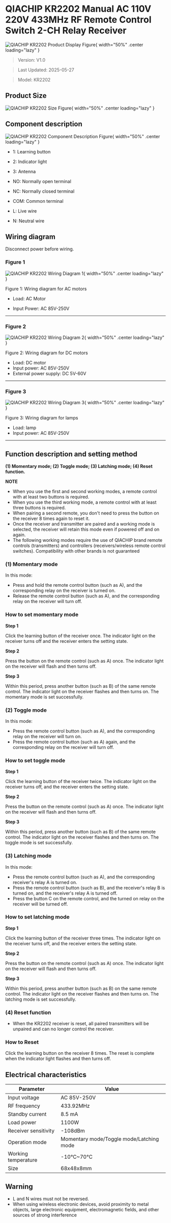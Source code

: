 # QIACHIP KR2202 Manual AC 110V 220V 433MHz RF Remote Control Switch 2-CH Relay Receiver

![QIACHIP KR2202 Product Display Figure](QIACHIP_KR2202_Product_Display_Figure.webp){ width="50%" .center loading="lazy" }

> Version: V1.0
> 

> Last Updated: 2025-05-27
> 

> Model: KR2202
> 

## Product Size

![QIACHIP KR2202 Size Figure](QIACHIP_KR2202_Size_Figure.webp){ width="50%" .center loading="lazy" }

## Component description

![QIACHIP KR2202 Component Description Figure](QIACHIP_KR2202_Component_Description_Figure.webp){ width="50%" .center loading="lazy" }

- 1: Learning button

- 2: Indicator light

- 3: Antenna

- NO: Normally open terminal

- NC: Normally closed terminal

- COM: Common terminal

- L: Live wire

- N: Neutral wire

## Wiring diagram

Disconnect power before wiring.

### Figure 1

![QIACHIP KR2202 Wiring Diagram 1](QIACHIP_KR2202_Wiring_Diagram_1.webp){ width="50%" .center loading="lazy" }

Figure 1: Wiring diagram for AC motors

- Load: AC Motor

- Input Power: AC 85V-250V

---

### Figure 2

![QIACHIP KR2202 Wiring Diagram 2](QIACHIP_KR2202_Wiring_Diagram_2.webp){ width="50%" .center loading="lazy" }

Figure 2: Wiring diagram for DC motors

- Load: DC motor
- Input power: AC 85V-250V
- External power supply: DC 5V-60V

---

### Figure 3

![QIACHIP KR2202 Wiring Diagram 3](QIACHIP_KR2202_Wiring_Diagram_3.webp){ width="50%" .center loading="lazy" }

Figure 3: Wiring diagram for lamps

- Load: lamp
- Input power: AC 85V-250V

---

## Function description and setting method

**(1) Momentary mode; (2) Toggle mode; (3) Latching mode; (4) Reset function.**

**NOTE**

- When you use the first and second working modes, a remote control with at least two buttons is required.
- When you use the third working mode, a remote control with at least three buttons is required.
- When pairing a second remote, you don't need to press the button on the receiver 8 times again to reset it.
- Once the receiver and transmitter are paired and a working mode is selected, the receiver will retain this mode even if powered off and on again.
- The following working modes require the use of QIACHIP brand remote controls (transmitters) and controllers (receivers/wireless remote control switches). Compatibility with other brands is not guaranteed

### **(1) Momentary mode**

 In this mode: 

- Press and hold the remote control button (such as A), and the corresponding relay on the receiver is turned on.
- Release the remote control button (such as A), and the corresponding relay on the receiver will turn off.

### **How to set momentary mode**

**Step 1**

Click the learning button of the receiver once. The indicator light on the receiver turns off and the receiver enters the setting state.

**Step 2**

Press the button on the remote control (such as A) once. The indicator light on the receiver will flash and then turns off.

**Step 3**

Within this period, press another button (such as B) of the same remote control. The indicator light on the receiver flashes and then turns on. The momentary mode is set successfully. 

### **(2) Toggle mode**

In this mode: 

- Press the remote control button (such as A), and the corresponding relay on the receiver will turn on.
- Press the remote control button (such as A) again, and the corresponding relay on the receiver will turn off.

### **How to set toggle mode**

**Step 1**

Click the learning button of the receiver twice. The indicator light on the receiver turns off, and the receiver enters the setting state.

**Step 2**

Press the button on the remote control (such as A) once. The indicator light on the receiver will flash and then turns off.

**Step 3**

Within this period, press another button (such as B) of the same remote control. The indicator light on the receiver flashes and then turns on. The toggle mode is set successfully. 

### **(3) Latching mode**

In this mode:

- Press the remote control button (such as A), and the corresponding receiver's relay A is turned on.
- Press the remote control button (such as B), and the receiver's relay B is turned on, and the receiver's relay A is turned off.
- Press the button C on the remote control, and the turned on relay on the receiver will be turned off.

### **How to set latching mode**

**Step 1** 

Click the learning button of the receiver three times. The indicator light on the receiver turns off, and the receiver enters the setting state. 

**Step 2**

Press the button on the remote control (such as A) once. The indicator light on the receiver will flash and then turns off.

**Step 3**

Within this period, press another button (such as B) on the same remote control. The indicator light on the receiver flashes and then turns on. The latching mode is set successfully. 

### **(4) Reset function**

- When the KR2202 receiver is reset, all paired transmitters will be unpaired and can no longer control the receiver.

### How to Reset

Click the learning button on the receiver 8 times. The reset is complete when the indicator light flashes and then turns off.

## Electrical characteristics

| Parameter | Value |
| --- | --- |
| Input voltage | AC 85V-250V |
| RF frequency | 433.92MHz |
| Standby current | 8.5 mA |
| Load power | 1100W |
| Receiver sensitivity | -108dBm |
| Operation mode | Momentary mode/Toggle mode/Latching mode |
| Working temperature | -10℃~70℃ |
| Size | 68x48x8mm |

## Warning

- L and N wires must not be reversed.
- When using wireless electronic devices, avoid proximity to metal objects, large electronic equipment, electromagnetic fields, and other sources of strong interference